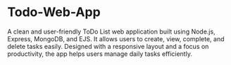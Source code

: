 # Todo-Web-App
A clean and user-friendly ToDo List web application built using Node.js, Express, MongoDB, and EJS. It allows users to create, view, complete, and delete tasks easily. Designed with a responsive layout and a focus on productivity, the app helps users manage daily tasks efficiently.
